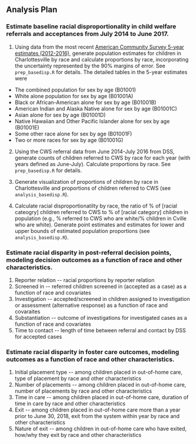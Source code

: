 ## Analysis Plan

### Estimate baseline racial disproportionality in child welfare referrals and acceptances from July 2014 to June 2017.

1. Using data from the most recent [American Community Survey 5-year estimates (2012-2016)](https://factfinder.census.gov/faces/nav/jsf/pages/searchresults.xhtml?refresh=t), generate population estimates for children in Charlottesville by race and calculate proportions by race, incorporating the uncertainty represented by the 90% margins of error. See `prep_basedisp.R` for details. The detailed tables in the 5-year estimates were
  * The combined population for sex by age (B01001)
  * White alone population for sex by age (B01001A)
  * Black or African-American alone for sex by age (B01001B)
  * American Indian and Alaska Native alone for sex by age (B01001C)
  * Asian alone for sex by age (B01001D)
  * Native Hawaiian and Other Pacific Islander alone for sex by age (B01001E)
  * Some other race alone for sex by age (B01001F)
  * Two or more races for sex by age (B01001G)
  
2. Using the CWS referral data from June 2014-July 2016 from DSS, generate counts of children referred to CWS by race for each year (with years defined as June-July). Calculate proportions by race. See `prep_basedisp.R` for details.

3. Generate visualization of proportions of children by race in Charlottesville and proportions of children referred to CWS (see `analysis_basedisp.R`).

4. Calculate racial disproportionatilty by race, the ratio of % of [racial cateogry] children referred to CWS to % of [racial category] children in population (e.g., % referred to CWS who are white/% children in Cville who are white). Generate point estimates and estimates for lower and upper bounds of estimated population proportions (see `analysis_basedisp.R`).
  
### Estimate racial disparity in post-referral decision points, modeling decision outcomes as a function of race and other characteristics.

1. Reporter relation -- racial proportions by reporter relation
2. Screened in -- referred children screened in (accepted as a case) as a function of race and covariates
3. Investigation -- accepted/screened in children assigned to investigation or assessment (alternative response) as a function of race and covaraites
4. Substantiation -- outcome of investigations for investigated cases as a function of race and covariates
5. Time to contact -- length of time between referral and contact by DSS for accepted cases

### Estimate racial disparity in foster care outcomes, modeling outcomes as a function of race and other characteristics.

1. Initial placement type -- among children placed in out-of-home care, type of placement by race and other characteristics
2. Number of placements -- among children placed in out-of-home care, number of placements by race and other characteristics
3. Time in care -- among children placed in out-of-home care, duration of time in care by race and other characteristics
4. Exit  -- among children placed in out-of-home care more than a year prior to June 30, 2018, exit from the system within year by race and other characteristics
5. Nature of exit -- among children in out-of-home care who have exited, how/why they exit by race and other characteristics
